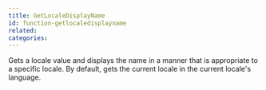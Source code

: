 ```yaml
---
title: GetLocaleDisplayName
id: function-getlocaledisplayname
related:
categories:
---
```


Gets a locale value and displays the name in a manner
        that is appropriate to a specific locale. By default,
        gets the current locale in the current locale's language.